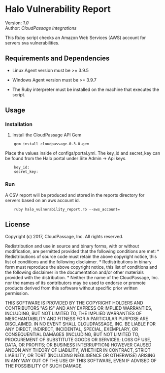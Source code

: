 # Halo Vulnerability Report

Version: *1.0*
<br />
Author: *CloudPassage Integrations*

This Ruby script checks an Amazon Web Services (AWS) account for servers sva vulnerabilities.

## Requirements and Dependencies

* Linux Agent version must be >= 3.9.5

* Windows Agent version must be >= 3.9.7 

* The Ruby interpreter must be installed on the machine that executes the script.

## Usage

### Installation

1. Install the CloudPassage API Gem
```
    gem install cloudpassage-0.3.0.gem
```

Place the values inside of configs/portal.yml. The key_id and secret_key can be found from the Halo portal under Site Admin -> Api keys.

```
    key_id:
    secret_key:
```

### Run
A CSV report will be produced and stored in the reports directory for servers based on an aws account id.

```
    ruby halo_vulnerability_report.rb --aws_account=
```

## License

Copyright (c) 2017, CloudPassage, Inc.
All rights reserved.

Redistribution and use in source and binary forms, with or without modification,
are permitted provided that the following conditions are met:
    * Redistributions of source code must retain the above copyright
      notice, this list of conditions and the following disclaimer.
    * Redistributions in binary form must reproduce the above copyright
      notice, this list of conditions and the following disclaimer in the
      documentation and/or other materials provided with the distribution.
    * Neither the name of the CloudPassage, Inc. nor the
      names of its contributors may be used to endorse or promote products
      derived from this software without specific prior written permission.

THIS SOFTWARE IS PROVIDED BY THE COPYRIGHT HOLDERS AND CONTRIBUTORS "AS IS" AND
ANY EXPRESS OR IMPLIED WARRANTIES, INCLUDING, BUT NOT LIMITED TO, THE IMPLIED
WARRANTIES OF MERCHANTABILITY AND FITNESS FOR A PARTICULAR PURPOSE ARE
DISCLAIMED. IN NO EVENT SHALL CLOUDPASSAGE, INC. BE LIABLE FOR ANY DIRECT,
INDIRECT, INCIDENTAL, SPECIAL, EXEMPLARY, OR CONSEQUENTIAL DAMAGES (INCLUDING,
BUT NOT LIMITED TO, PROCUREMENT OF SUBSTITUTE GOODS OR SERVICES; LOSS OF USE,
DATA, OR PROFITS; OR BUSINESS INTERRUPTION) HOWEVER CAUSED ANDON ANY THEORY OF
LIABILITY, WHETHER IN CONTRACT, STRICT LIABILITY, OR TORT (INCLUDING NEGLIGENCE
OR OTHERWISE) ARISING IN ANY WAY OUT OF THE USE OF THIS SOFTWARE, EVEN IF
ADVISED OF THE POSSIBILITY OF SUCH DAMAGE.
